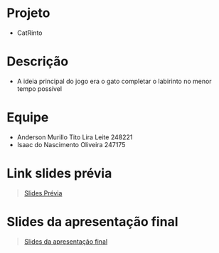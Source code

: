 # Projeto
* CatRinto
# Descrição
* A ideia principal do jogo era o gato completar o labirinto no menor tempo possível
# Equipe
* Anderson Murillo Tito Lira Leite 248221
* Isaac do Nascimento Oliveira 247175
# Link slides prévia
> [Slides Prévia](https://github.com/mc322projetos/poo-duplade2mesmo/blob/main/jogo/assets/duplade2mesmo.pdf)
# Slides da apresentação final
> [Slides da apresentação final](https://www.canva.com/design/DAFFFVv_KqQ/cfWruzL7y53D38RErGeRlA/edit?utm_content=DAFFFVv_KqQ&utm_campaign=designshare&utm_medium=link2&utm_source=sharebutton)
